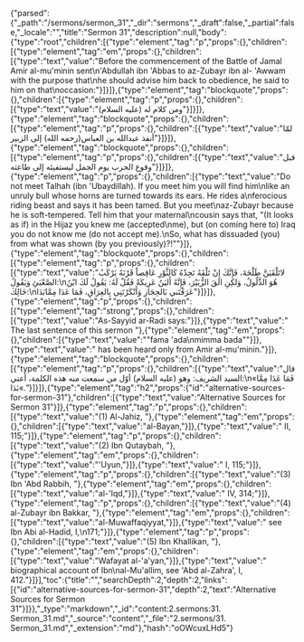 {"parsed":{"_path":"/sermons/sermon_31","_dir":"sermons","_draft":false,"_partial":false,"_locale":"","title":"Sermon 31","description":null,"body":{"type":"root","children":[{"type":"element","tag":"p","props":{},"children":[{"type":"element","tag":"em","props":{},"children":[{"type":"text","value":"Before the commencement of the Battle of Jamal Amir al-mu'minin sent\n'Abdullah ibn 'Abbas to az-Zubayr ibn al- 'Awwam with the purpose that\nhe should advise him back to obedience, he said to him on that\noccasion:"}]}]},{"type":"element","tag":"blockquote","props":{},"children":[{"type":"element","tag":"p","props":{},"children":[{"type":"text","value":"ومن كلام له (عليه السلام)"}]}]},{"type":"element","tag":"blockquote","props":{},"children":[{"type":"element","tag":"p","props":{},"children":[{"type":"text","value":"لمّا أنفذ عبدالله بن العباس(رحمه الله) إلى الزبير"}]}]},{"type":"element","tag":"blockquote","props":{},"children":[{"type":"element","tag":"p","props":{},"children":[{"type":"text","value":"قبل وقوع الحرب يوم الجمل ليستفيئه إلى طاعته"}]}]},{"type":"element","tag":"p","props":{},"children":[{"type":"text","value":"Do not meet Talhah (ibn 'Ubaydillah). If you meet him you will find him\nlike an unruly bull whose horns are turned towards its ears. He rides a\nferocious riding beast and says it has been tamed. But you meet\naz-Zubayr because he is soft-tempered. Tell him that your maternal\ncousin says that, \"(It looks as if) in the Hijaz you knew me (accepted\nme), but (on coming here to) Iraq you do not know me (do not accept me).\nSo, what has dissuaded (you) from what was shown (by you previously)?!\""}]},{"type":"element","tag":"blockquote","props":{},"children":[{"type":"element","tag":"p","props":{},"children":[{"type":"text","value":"لاتَلْقَيَنَّ طَلْحَةَ، فَإِنَّكَ إِنْ تَلْقَهُ تَجِدْهُ كَالثَّوْرِ عَاقِصاً قَرْنَهُ يَرْكَبُ الصَّعْبَئِ وَيَقُولُ:\nهُوَ الذَّلُولُ، وَلكِنِ القَ الزُّبَيْرَ، فَإِنَّهُ أَليَنُ عَرِيكَةً فَقُلْ لَهُ: يَقُولُ لَكَ ابْنُ خَالِكَ:\nعَرَفْتَني بَالحِجَازِ وَأَنْكَرْتَنِي بِالعِرَاقِ، فَمَا عَدَا مِمَّابَدَا"}]}]},{"type":"element","tag":"p","props":{},"children":[{"type":"element","tag":"strong","props":{},"children":[{"type":"text","value":"As-Sayyid ar-Radi says:"}]},{"type":"text","value":" The last sentence of this sermon "},{"type":"element","tag":"em","props":{},"children":[{"type":"text","value":"\"fama 'ada\nmimma bada\""}]},{"type":"text","value":" has been heard only from Amir al-mu'minin."}]},{"type":"element","tag":"blockquote","props":{},"children":[{"type":"element","tag":"p","props":{},"children":[{"type":"text","value":"قال السيد الشريف: وهو (عليه السلام) أوّل من سمعت منه هذه الكلمة، أعني:\n«فَمَا عَدَا مِمَّا بَدَا«."}]}]},{"type":"element","tag":"h2","props":{"id":"alternative-sources-for-sermon-31"},"children":[{"type":"text","value":"Alternative Sources for Sermon 31"}]},{"type":"element","tag":"p","props":{},"children":[{"type":"text","value":"(1) Al-Jahiz, "},{"type":"element","tag":"em","props":{},"children":[{"type":"text","value":"al-Bayan,"}]},{"type":"text","value":" II, 115;"}]},{"type":"element","tag":"p","props":{},"children":[{"type":"text","value":"(2) Ibn Qutaybah, "},{"type":"element","tag":"em","props":{},"children":[{"type":"text","value":"'Uyun,"}]},{"type":"text","value":" I, 115;"}]},{"type":"element","tag":"p","props":{},"children":[{"type":"text","value":"(3) Ibn 'Abd Rabbih, "},{"type":"element","tag":"em","props":{},"children":[{"type":"text","value":"al-'Iqd,"}]},{"type":"text","value":" IV, 314;"}]},{"type":"element","tag":"p","props":{},"children":[{"type":"text","value":"(4) al-Zubayr ibn Bakkar, "},{"type":"element","tag":"em","props":{},"children":[{"type":"text","value":"al-Muwaffaqiyyat,"}]},{"type":"text","value":" see Ibn Abi al-Hadid, I,\n171;"}]},{"type":"element","tag":"p","props":{},"children":[{"type":"text","value":"(5) Ibn Khallikan, "},{"type":"element","tag":"em","props":{},"children":[{"type":"text","value":"Wafayat al-'a'yan,"}]},{"type":"text","value":" biographical account of Ibn\nal-Mu'allim, see 'Abd al-Zahra', I, 412."}]}],"toc":{"title":"","searchDepth":2,"depth":2,"links":[{"id":"alternative-sources-for-sermon-31","depth":2,"text":"Alternative Sources for Sermon 31"}]}},"_type":"markdown","_id":"content:2.sermons:31. Sermon_31.md","_source":"content","_file":"2.sermons/31. Sermon_31.md","_extension":"md"},"hash":"oOWcuxLHd5"}